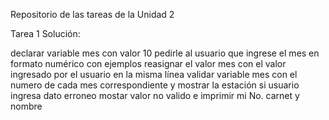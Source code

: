 Repositorio de las tareas de la Unidad 2

Tarea 1 
Solución:


declarar variable mes con valor 10
pedirle al usuario que ingrese el mes en formato numérico con ejemplos
reasignar el valor mes con el valor ingresado por el usuario en la misma línea
validar variable mes con el numero de cada mes correspondiente y mostrar la estación
si usuario ingresa dato erroneo mostar valor no valido e imprimir mi No. carnet y nombre
